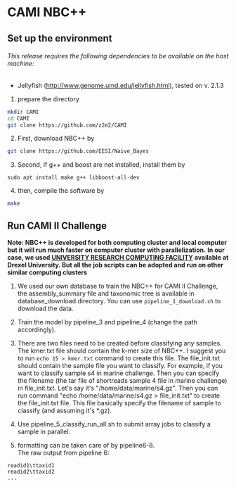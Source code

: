 # CAMI NBC++
## Set up the environment
###### This release requires the following dependencies to be available on the host machine:
- Jellyfish (http://www.genome.umd.edu/jellyfish.html), tested on v. 2.1.3
1. prepare the directory
```bash
mkdir CAMI
cd CAMI
git clone https://github.com/z2e2/CAMI
```
2. First, download NBC++ by 
```bash
git clone https://github.com/EESI/Naive_Bayes
```
3. Second, if g++ and boost are not installed, install them by
```
sudo apt install make g++ libboost-all-dev
```
4. then, compile the software by
```bash
make
```

## Run CAMI II Challenge
**Note: NBC++ is developed for both computing cluster and local computer but it will run much faster on computer cluster with parallelization.**
**In our case, we used [UNIVERSITY RESEARCH COMPUTING FACILITY](https://drexel.edu/research/urcf/) available at Drexel University. But all the job scripts can be adopted and run on other similar computing clusters**

1. We used our own database to train the NBC++ for CAMI II Challenge, the assembly_summary file and taxonomic tree is available in database_download directory. You can use `pipeline_1_download.sh` to download the data.

2. Train the model by pipeline_3 and pipeline_4 (change the path accordingly).

3. There are two files need to be created before classifying any samples. The kmer.txt file should contain the k-mer size of NBC++. I suggest you to run ```echo 15 > kmer.txt``` command to create this file. The file_init.txt should contain the sample file you want to classify. For example, if you want to classify sample s4 in marine challenge. Then you can specify the filename (the tar file of shortreads sample 4 file in marine challenge) in file_init.txt. Let's say it's "/home/data/marine/s4.gz". Then you can run command "echo /home/data/marine/s4.gz > file_init.txt" to create the file_init.txt file. This file basically specify the filename of sample to classify (and assuming it's *.gz). 

4. Use pipeline_5_classify_run_all.sh to submit array jobs to classify a sample in parallel.

5. formatting can be taken care of by pipeline6-8.    
The raw output from pipeline 6:
```
readid1\ttaxid1
readid2\ttaxid2
...
```
